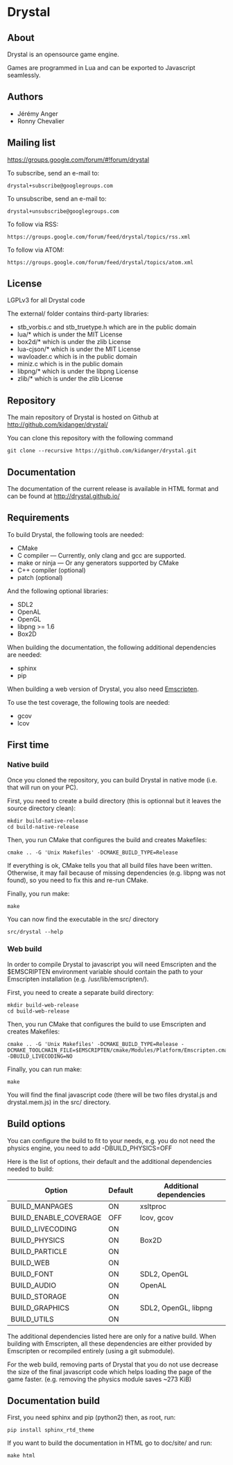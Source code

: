 Drystal
=======

About
-----

Drystal is an opensource game engine.

Games are programmed in Lua and can be exported to Javascript seamlessly.

Authors
-------

- Jérémy Anger
- Ronny Chevalier

Mailing list
------------

https://groups.google.com/forum/#!forum/drystal

To subscribe, send an e-mail to:

    drystal+subscribe@googlegroups.com

To unsubscribe, send an e-mail to:

    drystal+unsubscribe@googlegroups.com

To follow via RSS:

    https://groups.google.com/forum/feed/drystal/topics/rss.xml

To follow via ATOM:

    https://groups.google.com/forum/feed/drystal/topics/atom.xml

License
-------

LGPLv3 for all Drystal code

The external/ folder contains third-party libraries:

- stb\_vorbis.c and stb\_truetype.h which are in the public domain
- lua/\* which is under the MIT License
- box2d/* which is under the zlib License
- lua-cjson/\* which is under the MIT License
- wavloader.c which is in the public domain
- miniz.c which is in the public domain
- libpng/\* which is under the libpng License
- zlib/\* which is under the zlib License

Repository
----------

The main repository of Drystal is hosted on Github at http://github.com/kidanger/drystal/

You can clone this repository with the following command

    git clone --recursive https://github.com/kidanger/drystal.git

Documentation
-------------

The documentation of the current release is available in HTML format and can be found at http://drystal.github.io/

Requirements
------------

To build Drystal, the following tools are needed:

- CMake
- C compiler — Currently, only clang and gcc are supported.
- make or ninja — Or any generators supported by CMake
- C++ compiler (optional)
- patch (optional)

And the following optional libraries:

- SDL2
- OpenAL
- OpenGL
- libpng >= 1.6
- Box2D

When building the documentation, the following additional dependencies are needed:

- sphinx
- pip

When building a web version of Drystal, you also need [Emscripten](kripken.github.io/emscripten-site/).

To use the test coverage, the following tools are needed:

- gcov
- lcov

First time
----------

### Native build

Once you cloned the repository, you can build Drystal in native mode (i.e.
that will run on your PC).

First, you need to create a build directory (this is optionnal but it leaves
the source directory clean):

    mkdir build-native-release
    cd build-native-release

Then, you run CMake that configures the build and creates Makefiles:

    cmake .. -G 'Unix Makefiles' -DCMAKE_BUILD_TYPE=Release

If everything is ok, CMake tells you that all build files have been written.
Otherwise, it may fail because of missing dependencies (e.g. libpng was not
found), so you need to fix this and re-run CMake.

Finally, you run make:

    make

You can now find the executable in the src/ directory

    src/drystal --help

### Web build

In order to compile Drystal to javascript you will need Emscripten and the
$EMSCRIPTEN environment variable should contain the path to your Emscripten
installation (e.g. /usr/lib/emscripten/).

First, you need to create a separate build directory:

    mkdir build-web-release
    cd build-web-release

Then, you run CMake that configures the build to use Emscripten and creates Makefiles:

    cmake .. -G 'Unix Makefiles' -DCMAKE_BUILD_TYPE=Release -DCMAKE_TOOLCHAIN_FILE=$EMSCRIPTEN/cmake/Modules/Platform/Emscripten.cmake -DBUILD_LIVECODING=NO

Finally, you can run make:

    make

You will find the final javascript code (there will be two files drystal.js
and drystal.mem.js) in the src/ directory.

Build options
-------------

You can configure the build to fit to your needs, e.g. you do not need
the physics engine, you need to add -DBUILD_PHYSICS=OFF

Here is the list of options, their default and the additional dependencies needed to build:

Option                | Default | Additional dependencies
----------------------|---------|------------------------
BUILD_MANPAGES        | ON      | xsltproc
BUILD_ENABLE_COVERAGE | OFF     | lcov, gcov
BUILD_LIVECODING      | ON      |
BUILD_PHYSICS         | ON      | Box2D
BUILD_PARTICLE        | ON      |
BUILD_WEB             | ON      |
BUILD_FONT            | ON      | SDL2, OpenGL
BUILD_AUDIO           | ON      | OpenAL
BUILD_STORAGE         | ON      |
BUILD_GRAPHICS        | ON      | SDL2, OpenGL, libpng
BUILD_UTILS           | ON      |

The additional dependencies listed here are only for a native build. When
building with Emscripten, all these dependencies are either provided
by Emscripten or recompiled entirely (using a git submodule).

For the web build, removing parts of Drystal that you do not use decrease
the size of the final javascript code which helps loading the page of the
game faster. (e.g. removing the physics module saves ~273 KiB)

Documentation build
-------------------

First, you need sphinx and pip (python2) then, as root, run:

    pip install sphinx_rtd_theme

If you want to build the documentation in HTML go to doc/site/ and run:

    make html
